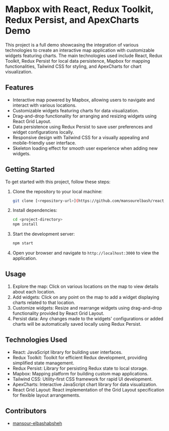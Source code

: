 # Mapbox with React, Redux Toolkit, Redux Persist, and ApexCharts Demo

This project is a full demo showcasing the integration of various technologies to create an interactive map application with customizable widgets featuring charts. The main technologies used include React, Redux Toolkit, Redux Persist for local data persistence, Mapbox for mapping functionalities, Tailwind CSS for styling, and ApexCharts for chart visualization.

## Features

- Interactive map powered by Mapbox, allowing users to navigate and interact with various locations.
- Customizable widgets featuring charts for data visualization.
- Drag-and-drop functionality for arranging and resizing widgets using React Grid Layout.
- Data persistence using Redux Persist to save user preferences and widget configurations locally.
- Responsive design with Tailwind CSS for a visually appealing and mobile-friendly user interface.
- Skeleton loading effect for smooth user experience when adding new widgets.

## Getting Started

To get started with this project, follow these steps:

1. Clone the repository to your local machine:

   ```bash
   git clone [<repository-url>](https://github.com/mansourelbash/react_dragdrop_mapbox)
   ```

2. Install dependencies:

   ```bash
   cd <project-directory>
   npm install
   ```

3. Start the development server:

   ```bash
   npm start
   ```

4. Open your browser and navigate to `http://localhost:3000` to view the application.

## Usage

1. Explore the map: Click on various locations on the map to view details about each location.
2. Add widgets: Click on any point on the map to add a widget displaying charts related to that location.
3. Customize widgets: Resize and rearrange widgets using drag-and-drop functionality provided by React Grid Layout.
4. Persist data: Any changes made to the widgets' configurations or added charts will be automatically saved locally using Redux Persist.

## Technologies Used

- React: JavaScript library for building user interfaces.
- Redux Toolkit: Toolkit for efficient Redux development, providing simplified state management.
- Redux Persist: Library for persisting Redux state to local storage.
- Mapbox: Mapping platform for building custom map applications.
- Tailwind CSS: Utility-first CSS framework for rapid UI development.
- ApexCharts: Interactive JavaScript chart library for data visualization.
- React Grid Layout: React implementation of the Grid Layout specification for flexible layout arrangements.

## Contributors

- [mansour-elbashabsheh](https://github.com/mansourelbash)

